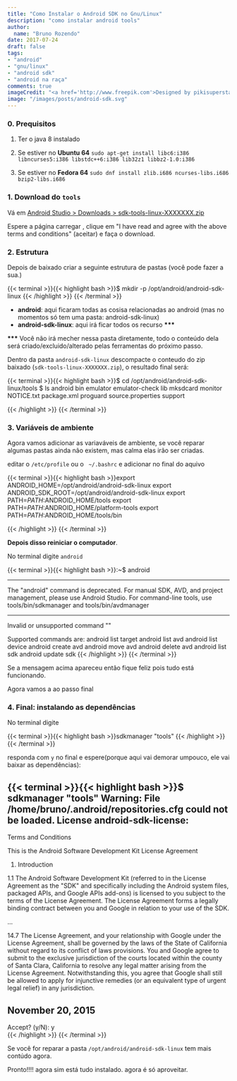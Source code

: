 ```yaml
---
title: "Como Instalar o Android SDK no Gnu/Linux"
description: "como instalar android tools"
author:
  name: "Bruno Rozendo"
date: 2017-07-24
draft: false
tags:
- "android"
- "gnu/linux"
- "android sdk"
- "android na raça"
comments: true
imageCredit: "<a href='http://www.freepik.com'>Designed by pikisuperstar / Freepik</a>"
image: "/images/posts/android-sdk.svg"
---
```





### 0. Prequisitos

 1. Ter o java 8 instalado


 2. Se estiver no __Ubuntu 64__
	```sudo apt-get install libc6:i386 libncurses5:i386 libstdc++6:i386 lib32z1 libbz2-1.0:i386```

 2. Se estiver no __Fedora 64__
	```sudo dnf install zlib.i686 ncurses-libs.i686 bzip2-libs.i686```	




### 1. Download do `tools`


Vá em [Android Studio > Downloads > sdk-tools-linux-XXXXXXX.zip](https://developer.android.com/studio/index.html#linux-tools)

Espere a página carregar , clique em "I have read and agree with the above terms and conditions" (aceitar) e  faça o download.


### 2. Estrutura 

Depois de baixado criar a seguinte estrutura de pastas (você pode fazer a sua.)


{{< terminal >}}{{< highlight bash >}}$ mkdir -p /opt/android/android-sdk-linux
{{< /highlight >}}
{{< /terminal >}}


 - __android__: aqui ficaram todas as cosisa relacionadas ao android (mas no momentos só tem uma pasta: android-sdk-linux)
 - __android-sdk-linux__: aqui irá ficar todos os recurso <span class="red">__***__</span>


<span class="red">__***__</span> Você não irá mecher nessa pasta diretamente, todo o conteúdo dela será criado/excluido/alterado pelas ferramentas do próximo passo.



Dentro da pasta `android-sdk-linux` descompacte o conteudo do zip baixado (`sdk-tools-linux-XXXXXXX.zip`), o resultado final será:

{{< terminal >}}{{< highlight bash >}}$ cd /opt/android/android-sdk-linux/tools
$ ls
android  bin  emulator  emulator-check  lib  mksdcard  monitor  NOTICE.txt  package.xml  proguard  source.properties  support

{{< /highlight >}}
{{< /terminal >}}


### 3. Variáveis de ambiente


Agora vamos adicionar as variaváveis de ambiente, se você reparar algumas pastas ainda não existem, mas calma elas irão ser criadas.

editar o `/etc/profile` ou o ` ~/.bashrc` e adicionar no final do aquivo

{{< terminal >}}{{< highlight bash >}}export ANDROID_HOME=/opt/android/android-sdk-linux
export ANDROID_SDK_ROOT=/opt/android/android-sdk-linux
export PATH=$PATH:$ANDROID_HOME/tools
export PATH=$PATH:$ANDROID_HOME/platform-tools
export PATH=$PATH:$ANDROID_HOME/tools/bin

{{< /highlight >}}
{{< /terminal >}}


__Depois disso reiniciar o computador__.



No terminal digite `android`


{{< terminal >}}{{< highlight bash >}}:~$ android
*************************************************************************
The "android" command is deprecated.
For manual SDK, AVD, and project management, please use Android Studio.
For command-line tools, use tools/bin/sdkmanager and tools/bin/avdmanager
*************************************************************************
Invalid or unsupported command ""

Supported commands are:
android list target
android list avd
android list device
android create avd
android move avd
android delete avd
android list sdk
android update sdk
{{< /highlight >}}
{{< /terminal >}}



Se a mensagem acima apareceu então fique feliz pois tudo está funcionando.


Agora vamos a ao passo final

### 4. Final: instalando as dependências 


No terminal digite 

{{< terminal >}}{{< highlight bash >}}sdkmanager "tools"
{{< /highlight >}}
{{< /terminal >}}


responda com `y` no final e espere(porque aqui vai demorar umpouco, ele vai baixar as dependências):

{{< terminal >}}{{< highlight bash >}}$ sdkmanager "tools"
Warning: File /home/bruno/.android/repositories.cfg could not be loaded.
License android-sdk-license:
---------------------------------------
Terms and Conditions

This is the Android Software Development Kit License Agreement

1. Introduction

1.1 The Android Software Development Kit (referred to in the License Agreement as the "SDK" and specifically including the Android system files, packaged APIs, and Google APIs add-ons) is licensed to you subject to the terms of the License Agreement. The License Agreement forms a legally binding contract between you and Google in relation to your use of the SDK.

...

14.7 The License Agreement, and your relationship with Google under the License Agreement, shall be governed by the laws of the State of California without regard to its conflict of laws provisions. You and Google agree to submit to the exclusive jurisdiction of the courts located within the county of Santa Clara, California to resolve any legal matter arising from the License Agreement. Notwithstanding this, you agree that Google shall still be allowed to apply for injunctive remedies (or an equivalent type of urgent legal relief) in any jurisdiction.


November 20, 2015
---------------------------------------
Accept? (y/N): y  
{{< /highlight >}}
{{< /terminal >}}


Se você for reparar a pasta `/opt/android/android-sdk-linux` tem mais contúdo agora.

Pronto!!!! agora sim está tudo instalado. agora é só aproveitar.
